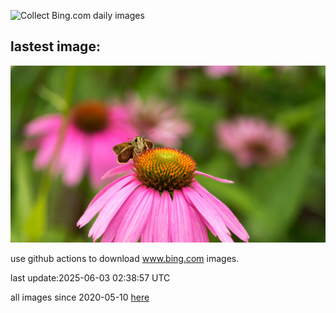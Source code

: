![Collect Bing.com daily images](https://github.com/counter2015/bing-daily-images/workflows/Collect%20Bing.com%20daily%20images/badge.svg)
## lastest image:
![](images/img.jpg)

use github actions to download www.bing.com images.

last update:2025-06-03 02:38:57 UTC

all images since 2020-05-10 [here](https://github.com/counter2015/bing-daily-images/tree/master/images) 
